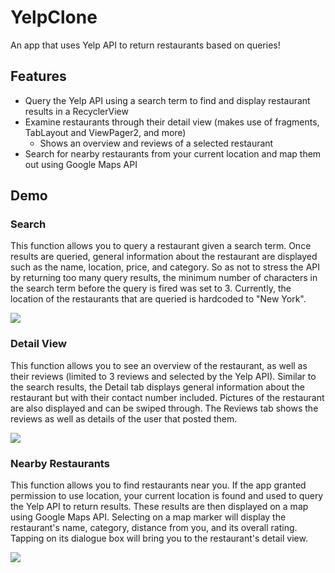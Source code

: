 # YelpClone
An app that uses Yelp API to return restaurants based on queries!

## Features
- Query the Yelp API using a search term to find and display restaurant results in a RecyclerView
- Examine restaurants through their detail view (makes use of fragments, TabLayout and ViewPager2, and more)
  - Shows an overview and reviews of a selected restaurant
- Search for nearby restaurants from your current location and map them out using Google Maps API

## Demo
### Search
This function allows you to query a restaurant given a search term. Once results are queried, general information about the restaurant are displayed such as the name, location, price, and category. So as not to stress the API by returning too many query results, the minimum number of characters in the search term before the query is fired was set to 3. Currently, the location of the restaurants that are queried is hardcoded to "New York".

![](https://media.giphy.com/media/Jy1jFzy6u7RVadJGCD/giphy.gif)

### Detail View
This function allows you to see an overview of the restaurant, as well as their reviews (limited to 3 reviews and selected by the Yelp API). Similar to the search results, the Detail tab displays general information about the restaurant but with their contact number included. Pictures of the restaurant are also displayed and can be swiped through. The Reviews tab shows the reviews as well as details of the user that posted them.

![](https://media.giphy.com/media/RwdFk1FEcZer6IkCu0/giphy.gif)

### Nearby Restaurants
This function allows you to find restaurants near you. If the app granted permission to use location, your current location is found and used to query the Yelp API to return results. These results are then displayed on a map using Google Maps API. Selecting on a map marker will display the restaurant's name, category, distance from you, and its overall rating. Tapping on its dialogue box will bring you to the restaurant's detail view.

![](https://media.giphy.com/media/Qnml7YwLpXENNVm6Gb/giphy.gif)

